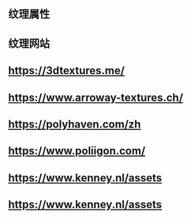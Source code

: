 ## 纹理属性

## 纹理网站

## https://3dtextures.me/

## https://www.arroway-textures.ch/

## https://polyhaven.com/zh

## https://www.poliigon.com/

## https://www.kenney.nl/assets

## https://www.kenney.nl/assets
